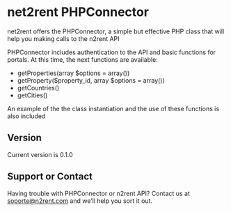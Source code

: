 net2rent PHPConnector
========================

net2rent offers the PHPConnector, a simple but effective PHP class that will help you making calls to the n2rent API

PHPConnector includes authentication to the API and basic functions for portals. At this time, the next functions are available:

  * getProperties(array $options = array())
  * getProperty($property_id, array $options = array())
  * getCountries()
  * getCities()

An example of the the class instantiation and the use of these functions is also included

Version
--------------

Current version is 0.1.0

Support or Contact
--------------

Having trouble with PHPConnector or n2rent API? Contact us at soporte@n2rent.com and we’ll help you sort it out.
